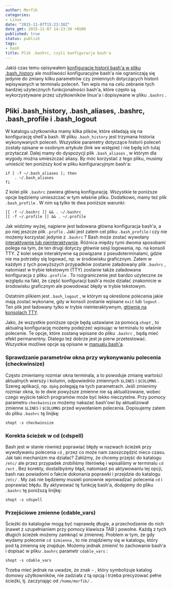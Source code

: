```yaml
---
author: Morfik
categories:
- Linux
date: "2015-11-07T15:23:38Z"
date_gmt: 2015-11-07 14:23:38 +0100
published: true
status: publish
tags:
- bash
title: Plik .bashrc, czyli konfiguracja bash'a
---
```


Jakiś czas temu opisywałem [konfigurację historii bash'a w pliku .bash_history][1] ale możliwości
konfiguracyjne bash'a nie ograniczają się jedynie do zmiany kilku parametrów czy zmiennych
dotyczących historii wpisywanych w terminalu poleceń. Ten wpis ma na celu zebranie tych bardziej
użytecznych funkcjonalności bash'a, które często są wykorzystywane przez użytkowników linux'a i
dopisywane w pliku `.bashrc` .

<!--more-->
## Pliki .bash_history, .bash_aliases, .bashrc, .bash_profile i .bash_logout

W katalogu użytkownika mamy kilka plików, które składają się na konfigurację shell'a bash. W pliku
`.bash_history` jest trzymana historia wykonywanych poleceń. Wszystkie parametry dotyczące historii
poleceń zostały opisane w osobnym artykule (link we wstępie) i nie będę ich tutaj przytaczał. Dalej
mamy do dyspozycji plik `.bash_aliases` , w którym dla wygody można umieszczać aliasy. By móc
korzystać z tego pliku, musimy umieścić ten poniższy kod w pliku konfiguracyjnym bash'a:

    if [ -f ~/.bash_aliases ]; then
        . ~/.bash_aliases
    fi

Z kolei plik `.bashrc` zawiera główną konfigurację. Wszystkie te poniższe opcje będziemy umieszczać
w tym właśnie pliku. Dodatkowo, mamy też plik `.bash_profile` . W nim są tylko te dwa poniższe
warunki:

    [[ -f ~/.bashrc ]] && . ~/.bashrc
    [[ -f ~/.profile ]] && . ~/.profile

Jak widzimy wyżej, najpierw jest ładowana główna konfiguracja bash'a, a po niej jeszcze plik
`.profle` . Jaki jest zatem cel pliku `.bash_profile` i czy nie możemy korzystać jedynie z
`.bashrc` ? Bash może zostać wywołany [interaktywnie lub nieinteraktywnie][2]. Różnica między tymi
dwoma sposobami polega na tym, że ten drugi dotyczy głównie sesji logowania, np. na konsoli TTY. Z
kolei sesje interaktywne są powiązane z pseudoterminalami, gdzie nie ma potrzeby się logować, np. w
środowisku graficznym. Zatem w każdym z tych powyższych przypadków zostanie załadowany plik
`.bashrc` , natomiast w trybie tekstowym (TTY) zostanie także załadowana konfiguracja z pliku
`.profile` . To rozgraniczenie jest bardzo użyteczne ze względu na fakt, że część konfiguracji
bash'a może działać znakomicie w środowisku graficznym ale powodować błędy w trybie tekstowym.

Ostatnim plikiem jest `.bash_logout` , w którym są określone polecenia jakie mają zostać wykonane,
gdy w konsoli zostanie wpisane `exit` lub `logout` . Ten plik jest ładowany tylko w trybie
nieinteraktywnym, [głównie na konsolach TTY][3].

Jako, że wszystkie poniższe opcje będą ustawiane za pomocą `shopt` , to aktualną konfigurację możemy
podejrzeć wpisując w terminalu to właśnie polecenie. Te opcje, które zostaną wpisane do pliku
`.bashrc` , będą mieć efekt permanentny. Dlatego też dobrze jest je pierw przetestować. Wszystkie
możliwe opcje są opisane w [manualu bash'a][4].

### Sprawdzanie parametrów okna przy wykonywaniu polecenia (checkwinsize)

Często zmieniamy rozmiar okna terminala, a to powoduje zmianę wartości aktualnych wierszy i kolumn,
odpowiednio zmiennych `$LINES` i `$COLUMNS` . Szereg aplikacji, np. `dpkg` polegają na tych
parametrach. Jeśli zmienimy rozmiar okna, to te dwie powyższe zmienne nie są aktualizowane, wobec
czego wyjście takich programów może być lekko nieczytelne. Przy pomocy parametru `checkwinsize`
możemy nakazać bash'owi by aktualizował zmienne `$LINES` i `$COLUMNS` przed wywołaniem polecenia.
Dopisujemy zatem do pliku `.bashrc` tę linijkę:

    shopt -s checkwinsize

### Korekta ścieżek w cd (cdspell)

Bash jest w stanie również poprawiać błędy w nazwach ścieżek przy wywoływaniu polecenia `cd` , przez
co może nam zaoszczędzić nieco czasu. Jak taki mechanizm ma działać? Załóżmy, że chcemy przejść do
katalogu `/etc/` ale przez przypadek zrobiliśmy literówkę i wpisaliśmy w terminalu `cd /ect` . Bez
korekty, dostalibyśmy błąd, natomiast po aktywowaniu tej opcji, bash nas powiadomi o fakcie
dokonania poprawki i przejdzie do katalogu `/etc/` . My zaś nie będziemy musieli ponownie wprowadzać
polecenia `cd` i poprawiać błędu. By aktywować tę funkcję bash'a, dodajemy do pliku `.bashrc` tę
poniższą linijkę:

    shopt -s cdspell

### Przejściowe zmienne (cdable_vars)

Ścieżki do katalogów mogą być naprawdę długie, a przechodzenie do nich (nawet z uzupełnianiem przy
pomocy klawisza TAB ) powolne. Każdą z tych długich ścieżek możemy zamknąć w zmiennej. Problem w
tym, że gdy wydamy polecenie `cd $zmienna` , to nie znajdziemy się w katalogu, który pod tą zmienną
się znajduje. Możemy jednak zmienić to zachowanie bash'a i dopisać w pliku `.bashrc` parametr
`cdable_vars` :

    shopt -s cdable_vars

Trzeba mieć jednak na uwadze, że znak `~` , który symbolizuje katalog domowy użytkowników, nie
zadziała z tą opcją i trzeba precyzować pełne ścieżki, tj. zaczynając od `/home/morfik/` .


[1]: /post/plik-bash_history-czyli-historia-polecen-basha/
[2]: https://unix.stackexchange.com/questions/38175/difference-between-login-shell-and-non-login-shell
[3]: https://superuser.com/questions/410525/explain-why-bash-logout-wont-run-commands
[4]: http://www.gnu.org/software/bash/manual/html_node/The-Shopt-Builtin.html
